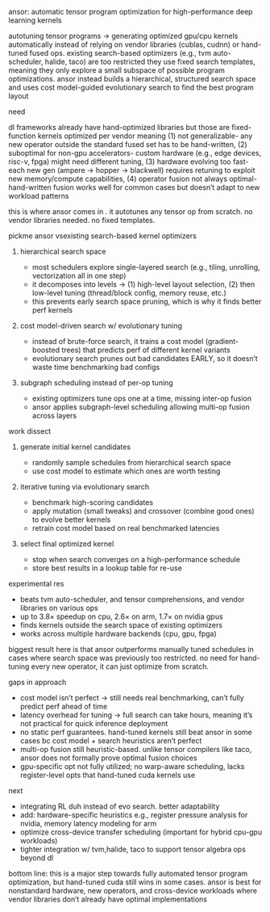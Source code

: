 ansor: automatic tensor program optimization for high-performance deep learning kernels

autotuning tensor programs -> generating optimized gpu/cpu kernels automatically instead of relying on vendor libraries (cublas, cudnn) or hand-tuned fused ops. existing search-based optimizers (e.g., tvm auto-scheduler, halide, taco) are too restricted they use fixed search templates, meaning they only explore a small subspace of possible program optimizations. ansor instead builds a hierarchical, structured search space and uses cost model-guided evolutionary search to find the best program layout

need

dl frameworks already have hand-optimized libraries but those are fixed-function kernels optimized per vendor meaning
(1) not generalizable- any new operator outside the standard fused set has to be hand-written, (2) suboptimal for non-gpu accelerators- custom hardware (e.g., edge devices, risc-v, fpga) might need different tuning, (3) hardware evolving too fast- each new gen (ampere → hopper → blackwell) requires retuning to exploit new memory/compute capabilities, (4) operator fusion not always optimal- hand-written fusion works well for common cases but doesn’t adapt to new workload patterns

this is where ansor comes in . it autotunes any tensor op from scratch. no vendor libraries needed. no fixed templates.

pickme ansor vsexisting search-based kernel optimizers

1. hierarchical search space  
   - most schedulers explore single-layered search (e.g., tiling, unrolling, vectorization all in one step)  
   - it decomposes into levels -> (1) high-level layout selection, (2) then low-level tuning (thread/block config, memory reuse, etc.)  
   - this prevents early search space pruning, which is why it finds better perf kernels  

2. cost model-driven search w/ evolutionary tuning
   - instead of brute-force search, it trains a cost model (gradient-boosted trees) that predicts perf of different kernel variants  
   - evolutionary search prunes out bad candidates EARLY, so it doesn’t waste time benchmarking bad configs  

3. subgraph scheduling instead of per-op tuning
   - existing optimizers tune ops one at a time, missing inter-op fusion
   - ansor applies subgraph-level scheduling allowing multi-op fusion across layers  

work dissect

1. generate initial kernel candidates
   - randomly sample schedules from hierarchical search space 
   - use cost model to estimate which ones are worth testing  

2. iterative tuning via evolutionary search  
   - benchmark high-scoring candidates  
   - apply mutation (small tweaks) and crossover (combine good ones) to evolve better kernels  
   - retrain cost model based on real benchmarked latencies  

3. select final optimized kernel  
   - stop when search converges on a high-performance schedule 
   - store best results in a lookup table for re-use  

experimental res

- beats tvm auto-scheduler, and tensor comprehensions, and vendor libraries on various ops  
- up to 3.8× speedup on cpu, 2.6× on arm, 1.7× on nvidia gpus  
- finds kernels outside the search space of existing optimizers 
- works across multiple hardware backends (cpu, gpu, fpga)  

biggest result here is that ansor outperforms manually tuned schedules in cases where search space was previously too restricted. no need for hand-tuning every new operator, it can just optimize from scratch.

gaps in approach

- cost model isn’t perfect -> still needs real benchmarking, can’t fully predict perf ahead of time  
- latency overhead for tuning -> full search can take hours, meaning it’s not practical for quick inference deployment  
- no static perf guarantees. hand-tuned kernels still beat ansor in some cases bc cost model + search heuristics aren’t perfect  
- multi-op fusion still heuristic-based. unlike tensor compilers like taco, ansor does not formally prove optimal fusion choices  
- gpu-specific opt not fully utilized; no warp-aware scheduling, lacks register-level opts that hand-tuned cuda kernels use  

next

- integrating RL duh instead of evo search. better adaptability  
- add: hardware-specific heuristics e.g., register pressure analysis for nvidia, memory latency modeling for arm  
- optimize cross-device transfer scheduling (important for hybrid cpu-gpu workloads)  
- tighter integration w/ tvm,halide, taco to support tensor algebra ops beyond dl

bottom line: this is a major step towards fully automated tensor program optimization, but hand-tuned cuda still wins in some cases. ansor is best for nonstandard hardware, new operators, and cross-device workloads where vendor libraries don’t already have optimal implementations
